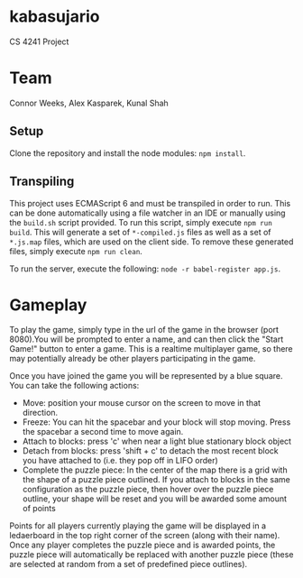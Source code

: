 # kabasujario
CS 4241 Project

# Team
Connor Weeks, Alex Kasparek, Kunal Shah

## Setup

Clone the repository and install the node modules: `npm install`.

## Transpiling
This project uses ECMAScript 6 and must be transpiled in order to run.  This can be done automatically using a
file watcher in an IDE or manually using the `build.sh` script provided.  To run this script, simply execute `npm run build`.
This will generate a set of `*-compiled.js` files as well as a set of `*.js.map` files, which are used on the client side.
To remove these generated files, simply execute `npm run clean`.

To run the server, execute the following: `node -r babel-register app.js`.

# Gameplay

To play the game, simply type in the url of the game in the browser (port 8080).You will be prompted to enter a name, and can then click the "Start Game!" button to enter a game. This is a realtime multiplayer game, so there may potentially already be other players participating in the game.

Once you have joined the game you will be represented by a blue square. You can take the following actions:

- Move: position your mouse cursor on the screen to move in that direction.
- Freeze: You can hit the spacebar and your block will stop moving. Press the spacebar a second time to move again.
- Attach to blocks: press 'c' when near a light blue stationary block object
- Detach from blocks: press 'shift + c' to detach the most recent block you have attached to (i.e. they pop off in LIFO order)
- Complete the puzzle piece: In the center of the map there is a grid with the shape of a puzzle piece outlined. If you attach to blocks in the same configuration as the puzzle piece, then hover over the puzzle piece outline, your shape will be reset and you will be awarded some amount of points

Points for all players currently playing the game will be displayed in a ledaerboard in the top right corner of the screen (along with their name). Once any player completes the puzzle piece and is awarded points, the puzzle piece will automatically be replaced with another puzzle piece (these are selected at random from a set of predefined piece outlines).
